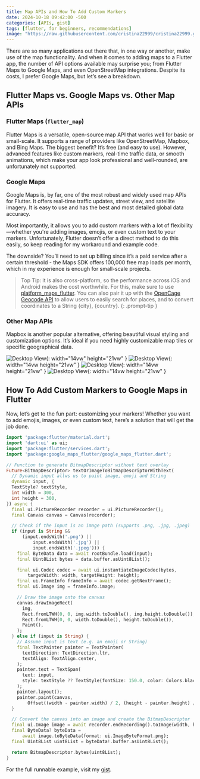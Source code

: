 ```yaml
---
title: Map APIs and How To Add Custom Markers 
date: 2024-10-18 09:42:00 -500
categories: [APIs, gist]
tags: [flutter, for beginners, recommendations]
image: "https://raw.githubusercontent.com/cristina22999/cristina22999.github.io/refs/heads/main/assets/img/emoji_markers.png"
---
```



There are so many applications out there that, in one way or another, make use of the map functionality. And when it comes to adding maps to a Flutter app, the number of API options available may surprise you; from Flutter Maps to Google Maps, and even OpenStreetMap integrations. Despite its costs, I prefer Google Maps, but let’s see a breakdown.

## Flutter Maps vs. Google Maps vs. Other Map APIs

### Flutter Maps (`flutter_map`)
Flutter Maps is a versatile, open-source map API that works well for basic or small-scale. It supports a range of providers like OpenStreetMap, Mapbox, and Bing Maps. The biggest benefit? It’s free (and easy to use). However, advanced features like custom markers, real-time traffic data, or smooth animations, which make your app look professional and well-rounded, are unfortunately not supported.

### Google Maps
Google Maps is, by far, one of the most robust and widely used map APIs for Flutter. It offers real-time traffic updates, street view, and satellite imagery. It is easy to use and has the best and most detailed global data accuracy. 

Most importantly, it allows you to add custom markers with a lot of flexibility—whether you're adding images, emojis, or even custom text to your markers. Unfortunately, Flutter doesn’t offer a direct method to do this easily, so keep reading for my workaround and example code.

The downside? You’ll need to set up billing since it’s a paid service after a certain threshold - the Maps SDK offers 100,000 free map loads per month, which in my experience is enough for small-scale projects.

> Top Tip: it is also cross-platform, so the performance across iOS and Android makes the cost worthwhile. For this, make sure to use [platform_maps_flutter](https://pub.dev/documentation/platform_maps_flutter/latest/). You can also pair it up with the [OpenCage Geocode API](https://opencagedata.com/api#quickstart) to allow users to easily search for places, and to convert coordinates to a String {city}, {country}.
{: .prompt-tip }


### Other Map APIs
Mapbox is another popular alternative, offering beautiful visual styling and customization options. It’s ideal if you need highly customizable map tiles or specific geographical data. 


![Desktop View](/assets/img/emoji_markers.png){: width="14vw" height="21vw" }
![Desktop View](/assets/img/pics_markers.png){: width="14vw height="21vw" }
![Desktop View](/assets/img/more_pics_markers.png){: width="14vw height="21vw" }
![Desktop View](/assets/img/black_pics_markers.png){: width="14vw height="21vw" }


## How To Add Custom Markers to Google Maps in Flutter

Now, let’s get to the fun part: customizing your markers! Whether you want to add emojis, images, or even custom text, here’s a solution that will get the job done.

```dart
import 'package:flutter/material.dart';
import 'dart:ui' as ui;
import 'package:flutter/services.dart';
import 'package:google_maps_flutter/google_maps_flutter.dart';

// Function to generate BitmapDescriptor without text overlay
Future<BitmapDescriptor> textOrImageToBitmapDescriptorWithText(
  // Dynamic input allws us to paint image, emoji and String
  dynamic input, {
  TextStyle? textStyle,
  int width = 300,
  int height = 300,
}) async {
  final ui.PictureRecorder recorder = ui.PictureRecorder();
  final Canvas canvas = Canvas(recorder);

  // Check if the input is an image path (supports .png, .jpg, .jpeg)
  if (input is String &&
      (input.endsWith('.png') ||
          input.endsWith('.jpg') ||
          input.endsWith('.jpeg'))) {
    final ByteData data = await rootBundle.load(input);
    final Uint8List bytes = data.buffer.asUint8List();

    final ui.Codec codec = await ui.instantiateImageCodec(bytes,
        targetWidth: width, targetHeight: height);
    final ui.FrameInfo frameInfo = await codec.getNextFrame();
    final ui.Image img = frameInfo.image;

    // Draw the image onto the canvas
    canvas.drawImageRect(
      img,
      Rect.fromLTWH(0, 0, img.width.toDouble(), img.height.toDouble()),
      Rect.fromLTWH(0, 0, width.toDouble(), height.toDouble()),
      Paint(),
    );
  } else if (input is String) {
    // Assume input is text (e.g. an emoji or String)
    final TextPainter painter = TextPainter(
      textDirection: TextDirection.ltr,
      textAlign: TextAlign.center,
    );
    painter.text = TextSpan(
      text: input,
      style: textStyle ?? TextStyle(fontSize: 150.0, color: Colors.black),
    );
    painter.layout();
    painter.paint(canvas,
        Offset((width - painter.width) / 2, (height - painter.height) / 2));
  }

  // Convert the canvas into an image and create the BitmapDescriptor
  final ui.Image image = await recorder.endRecording().toImage(width, height);
  final ByteData? byteData =
      await image.toByteData(format: ui.ImageByteFormat.png);
  final Uint8List uint8List = byteData!.buffer.asUint8List();

  return BitmapDescriptor.bytes(uint8List);
}
```


For the full runnable example, visit my [gist](https://gist.github.com/cristinaponcela/6284430066db94ca9c733fc26ffdad59).
